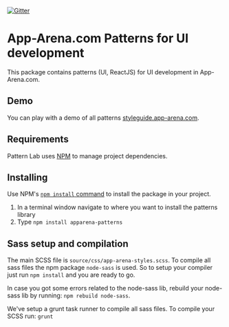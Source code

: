 [![Gitter](https://img.shields.io/gitter/room/pattern-lab/php.svg)](https://gitter.im/apparena)

# App-Arena.com Patterns for UI development

This package contains patterns (UI, ReactJS) for UI development in App-Arena.com. 

## Demo

You can play with a demo of all patterns [styleguide.app-arena.com](https://styleguide.app-arena.com/).

## Requirements

Pattern Lab uses [NPM](https://npmjs.com/) to manage project dependencies.

## Installing

Use NPM's [`npm install` command](https://docs.npmjs.com/cli/install) to install the package in your project.

1. In a terminal window navigate to where you want to install the patterns library
2. Type `npm install apparena-patterns`

## Sass setup and compilation

The main SCSS file is `source/css/app-arena-styles.scss`. To compile all sass files the npm package `node-sass`
is used. So to setup your compiler just run `npm install` and you are ready to go.

In case you got some errors related to the node-sass lib, rebuild your node-sass lib by running:
`npm rebuild node-sass`.

We've setup a grunt task runner to compile all sass files. To compile your SCSS run:
`grunt`
